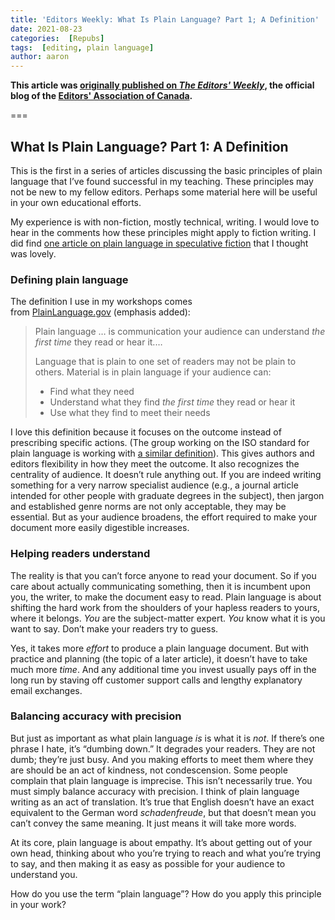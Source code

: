 ```yaml
---
title: 'Editors Weekly: What Is Plain Language? Part 1; A Definition'
date: 2021-08-23
categories:  [Repubs]
tags:  [editing, plain language]
author: aaron
---
```


**This article was [originally published on *The Editors' Weekly*](http://blog.editors.ca/?p=9484), the official blog of the [Editors' Association of Canada](http://editors.ca).**

===

## What Is Plain Language? Part 1: A Definition

This is the first in a series of articles discussing the basic principles of
plain language that I’ve found successful in my teaching. These principles may
not be new to my fellow editors. Perhaps some material here will be useful in
your own educational efforts.

My experience is with non-fiction, mostly technical, writing. I would love to
hear in the comments how these principles might apply to fiction writing. I did
find [one article on plain language in speculative
fiction](https://litreactor.com/columns/using-plain-language-in-speculative-fiction) that
I thought was lovely.

### Defining plain language

The definition I use in my workshops comes
from [PlainLanguage.gov](https://www.plainlanguage.gov/about/definitions/) (emphasis
added):

> Plain language … is communication your audience can understand *the first time* they read or hear it.…
>
> Language that is plain to one set of readers may not be plain to others. Material is in plain language if your audience can:
>
> - Find what they need
> - Understand what they find *the first time* they read or hear it
> - Use what they find to meet their needs

I love this definition because it focuses on the outcome instead of prescribing
specific actions. (The group working on the ISO standard for plain language is
working with [a similar
definition](https://www.iplfederation.org/plain-language/)). This gives authors
and editors flexibility in how they meet the outcome. It also recognizes the
centrality of audience. It doesn’t rule anything out. If you are indeed writing
something for a very narrow specialist audience (e.g., a journal article
intended for other people with graduate degrees in the subject), then jargon and
established genre norms are not only acceptable, they may be essential. But as
your audience broadens, the effort required to make your document more easily
digestible increases.

### Helping readers understand

The reality is that you can’t force anyone to read your document. So if you care
about actually communicating something, then it is incumbent upon you, the
writer, to make the document easy to read. Plain language is about shifting the
hard work from the shoulders of your hapless readers to yours, where it
belongs. *You* are the subject-matter expert. *You* know what it is you want to
say. Don’t make your readers try to guess.

Yes, it takes more *effort* to produce a plain language document. But with
practice and planning (the topic of a later article), it doesn’t have to take
much more *time*. And any additional time you invest usually pays off in the
long run by staving off customer support calls and lengthy explanatory email
exchanges.

### Balancing accuracy with precision

But just as important as what plain language *is* is what it is *not*. If
there’s one phrase I hate, it’s “dumbing down.” It degrades your readers. They
are not dumb; they’re just busy. And you making efforts to meet them where they
are should be an act of kindness, not condescension. Some people complain that
plain language is imprecise. This isn’t necessarily true. You must simply
balance accuracy with precision. I think of plain language writing as an act of
translation. It’s true that English doesn’t have an exact equivalent to the
German word *schadenfreude*, but that doesn’t mean you can’t convey the same
meaning. It just means it will take more words.

At its core, plain language is about empathy. It’s about getting out of your own
head, thinking about who you’re trying to reach and what you’re trying to say,
and then making it as easy as possible for your audience to understand you.

How do you use the term “plain language”? How do you apply this principle in
your work?
